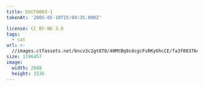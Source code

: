```yaml
---
title: DSCF0003-1
takenAt: '2005-05-10T15:04:35.000Z'

license: CC BY-ND 3.0
tags:
  - cat
url: >-
  //images.ctfassets.net/bncv3c2gt878/40MtBq9cdcgcFsRKy6hcCE/fa3f0837642c695a5b1e4fdf65fabc48/dscf0003-1_4560388530_o
size: 1196457
image:
  width: 2048
  height: 1536
---
```

